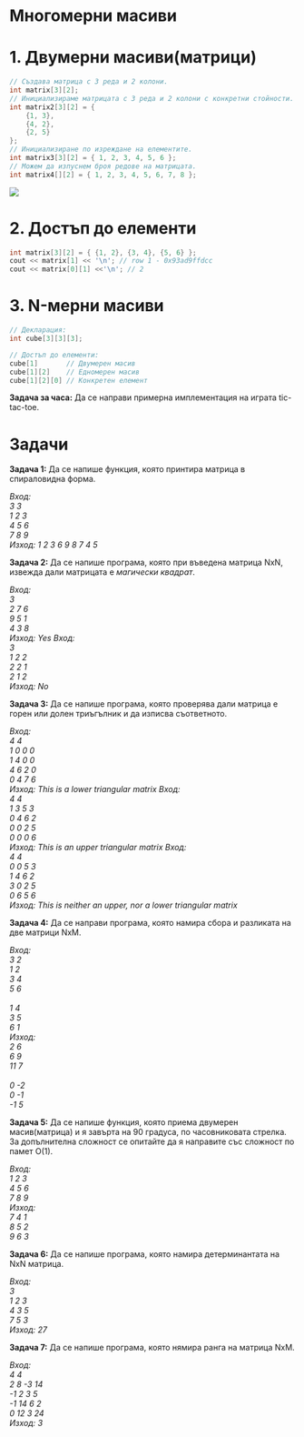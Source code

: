 <h1>Многомерни масиви</h1>

<h1>1. Двумерни масиви(матрици)</h1>

```c++
// Създава матрица с 3 реда и 2 колони.
int matrix[3][2];
// Инициализираме матрицата с 3 реда и 2 колони с конкретни стойности.
int matrix2[3][2] = {
    {1, 3},
    {4, 2},
    {2, 5}
};
// Инициализиране по изреждане на елементите.
int matrix3[3][2] = { 1, 2, 3, 4, 5, 6 };
// Можем да изпуснем броя редове на матрицата.
int matrix4[][2] = { 1, 2, 3, 4, 5, 6, 7, 8 };
```

![](https://eli.thegreenplace.net/images/2015/row-major-2D.png)

<h1>2. Достъп до елементи</h1>

```c++
int matrix[3][2] = { {1, 2}, {3, 4}, {5, 6} };
cout << matrix[1] << '\n'; // row 1 - 0x93ad9ffdcc
cout << matrix[0][1] <<'\n'; // 2
```

<h1>3. N-мерни масиви</h1>

```c++
// Декларация:
int cube[3][3][3];

// Достъп до елементи:
cube[1]       // Двумерен масив
cube[1][2]    // Едномерен масив
cube[1][2][0] // Конкретен елемент
```

**Задача за часа:** Да се направи примерна имплементация на играта tic-tac-toe.

<h1>Задачи</h1>

**Задача 1:** Да се напише функция, която принтира матрица в спираловидна форма.

*Вход:*<br>*3 3*<br>*1 2 3*<br>*4 5 6*<br>*7 8 9*<br>*Изход: 1 2 3 6 9 8 7 4 5*

**Задача 2:** Да се напише програма, която при въведена матрица NxN, извежда дали матрицата е *магически квадрат*.

*Вход:*<br>*3*<br>*2 7 6*<br>*9 5 1*<br>*4 3 8*<br>*Изход: Yes*
*Вход:*<br>*3*<br>*1 2 2*<br>*2 2 1*<br>*2 1 2*<br>*Изход: No*

**Задача 3:** Да се напише програма, която проверява дали матрица е горен или долен триъгълник и да изписва съответното.

*Вход:*<br>*4 4*<br>*1 0 0 0*<br>*1 4 0 0*<br>*4 6 2 0*<br>*0 4 7 6*<br>*Изход: This is a lower triangular matrix*
*Вход:*<br>*4 4*<br>*1 3 5 3*<br>*0 4 6 2*<br>*0 0 2 5*<br>*0 0 0 6*<br>*Изход: This is an upper triangular matrix*
*Вход:*<br>*4 4*<br>*0 0 5 3*<br>*1 4 6 2*<br>*3 0 2 5*<br>*0 6 5 6*<br>*Изход: This is neither an upper, nor a lower triangular matrix*

**Задача 4:** Да се направи програма, която намира сбора и разликата на две матрици NxM.

*Вход:*<br>*3 2*<br>*1 2*<br>*3 4*<br>*5 6*<br><br>*1 4*<br>*3 5*<br>*6 1*<br>*Изход:*<br>*2 6*<br>*6 9*<br>*11 7*<br><br>*0 -2*<br>*0 -1*<br>*-1 5*

**Задача 5:** Да се напише функция, която приема двумерен масив(матрица) и я завърта на 90 градуса, по часовниковата стрелка. За допълнителна сложност се опитайте да я направите със сложност по памет O(1).

*Вход:*</br>
*1 2 3*</br>
*4 5 6*</br>
*7 8 9*</br>
*Изход:*</br>
*7 4 1*</br>
*8 5 2*</br>
*9 6 3*

**Задача 6:** Да се напише програма, която намира детерминантата на NxN матрица.

*Вход:*<br>*3*<br>*1 2 3*<br>*4 3 5*<br>*7 5 3*<br>*Изход: 27*

**Задача 7:** Да се напише програма, която нямира ранга на матрица NxM.

*Вход:*<br>*4 4*<br>*2 8 -3 14*<br>*-1 2 3 5*<br>*-1 14 6 2*<br>*0 12 3 24*<br>*Изход: 3*